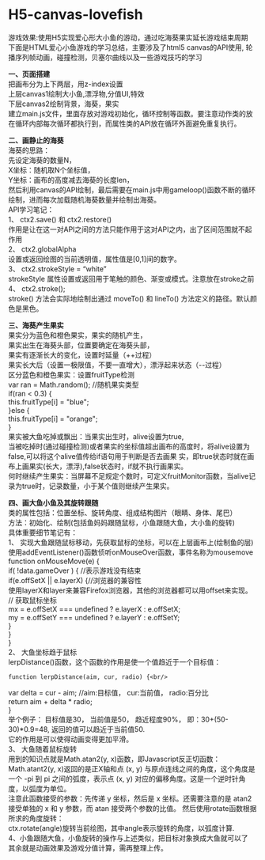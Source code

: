 # H5-canvas-lovefish
游戏效果:使用H5实现爱心形大小鱼的游动，通过吃海葵果实延长游戏结束周期<br/>
下面是HTML爱心小鱼游戏的学习总结，主要涉及了html5 canvas的API使用, 轮播序列帧动画，碰撞检测，贝塞尔曲线以及一些游戏技巧的学习<br/>

<imag src="./src/lovefish.png"/>
<b>一、页面搭建</b><br/>
把画布分为上下两层，用z-index设置<br/>
上层canvas1绘制大小鱼,漂浮物,分值UI,特效 <br/>
下层canvas2绘制背景，海葵，果实<br/>
建立main.js文件，里面存放对游戏初始化，循环控制等函数。要注意动作类的放在循环内部每次循环都执行到，而属性类的API放在循环外面避免重复执行。<br/>

<b>二、画静止的海葵</b><br/>
海葵的思路：<br/>
先设定海葵的数量N，<br/>
X坐标：随机取N个坐标值，<br/>
Y坐标：画布的高度减去海葵的长度len，<br/>
然后利用canvas的API绘制，最后需要在main.js中用gameloop()函数不断的循环绘制，进而每次加载随机海葵数量并绘制出海葵。<br/>
API学习笔记：<br/>
1、	ctx2.save() 和 ctx2.restore()<br/>
作用是让在这一对API之间的方法只能作用于这对API之内，出了区间范围就不起作用<br/>
2、	ctx2.globalAlpha<br/>
设置或返回绘图的当前透明值，属性值是[0,1]间的数字。<br/>
3、	ctx2.strokeStyle = “white”<br/>
strokeStyle 属性设置或返回用于笔触的颜色、渐变或模式。注意放在stroke之前<br/>
4、	ctx2.stroke();<br/>
stroke() 方法会实际地绘制出通过 moveTo() 和 lineTo() 方法定义的路径。默认颜色是黑色。<br/>

<b>三、海葵产生果实</b><br/>
果实分为蓝色和橙色果实，果实的随机产生，<br/>
果实出生在海葵头部，位置要确定在海葵头部，<br/>
果实有逐渐长大的变化，设置时延量（++过程）<br/>
果实长大后（设置一极限值，不要一直增大），漂浮起来状态（--过程）<br/>
区分蓝色和橙色果实：设置fruitType检测<br/>
var ran = Math.random();   //随机果实类型<br/>
if(ran < 0.3) {<br/>
    this.fruitType[i] = "blue";<br/>
}else {<br/>
    this.fruitType[i] = "orange";<br/>
}<br/>
果实被大鱼吃掉或飘出：当果实出生时，alive设置为true,<br/> 当被吃掉时(通过碰撞检测)或者果实的坐标值超出画布的高度时，将alive设置为false,可以将这个alive值传给if语句用于判断是否去画果 实，即true状态时就在画布上画果实(长大，漂浮),false状态时，if就不执行画果实。<br/>
何时继续产生果实：当屏幕不足规定个数时，可定义fruitMonitor函数，当alive记录为true时，记录数量，小于某个值则继续产生果实。<br/>

<b>四、画大鱼小鱼及其旋转跟随</b><br/>
类的属性包括：位置坐标、旋转角度、组成结构图片（眼睛、身体、尾巴）<br/>
方法：初始化、绘制(包括鱼妈妈跟随鼠标，小鱼跟随大鱼，大小鱼的旋转)<br/>
具体重要细节笔记有：<br/>
1、	实现大鱼跟随鼠标移动，先获取鼠标的坐标，可以在上层画布上(绘制鱼的层)使用addEventListener()函数侦听onMouseOver函数，事件名称为mousemove<br/>
 function onMouseMove(e) {  <br/>
    if( !data.gameOver ) {  //表示游戏没有结束<br/>
      if(e.offSetX || e.layerX) {//浏览器的兼容性<br/>
使用layerX和layer来兼容Firefox浏览器，其他的浏览器都可以用offset来实现。<br/>
        // 获取鼠标坐标<br/>
        mx = e.offSetX === undefined ? e.layerX : e.offSetX;<br/>
        my = e.offSetY === undefined ? e.layerY : e.offSetY;<br/>
      }<br/>
    }<br/>
}<br/>
2、	大鱼坐标趋于鼠标<br/>
 lerpDistance()函数，这个函数的作用是使一个值趋近于一个目标值：<br/>



	function lerpDistance(aim, cur, radio) {<br/>
  var delta = cur - aim;   //aim:目标值， cur:当前值， radio:百分比<br/>
  return aim + delta * radio;<br/>
}<br/>
举个例子： 目标值是30， 当前值是50， 趋近程度90%， 即：30+(50-30)*0.9=48, 返回的值可以趋近于当前值50.<br/> 它的作用是可以使得动画变得更加平滑。<br/>
3、	大鱼随着鼠标旋转<br/>
 用到的知识点就是Math.atan2(y, x)函数，即Javascript反正切函数：<br/>
Math.atant2(y, x)返回的是正X轴和点 (x, y) 与原点连线之间的角度，这个角度是一个 -pi 到 pi 之间的弧度，表示点 (x, y) 对应的偏移角度。这是一个逆时针角度，以弧度为单位。<br/>
注意此函数接受的参数：先传递 y 坐标，然后是 x 坐标。还需要注意的是 atan2 接受单独的 x 和 y 参数，而 atan 接受两个参数的比值。
然后使用rotate函数根据所求的角度旋转：<br/>
ctx.rotate(angle)旋转当前绘图，其中angle表示旋转的角度，以弧度计算.<br/>
4、小鱼跟随大鱼，小鱼旋转的操作与上述类似，把目标对象换成大鱼就可以了<br/>
其余就是动画效果及游戏分值计算，需再整理上传。
